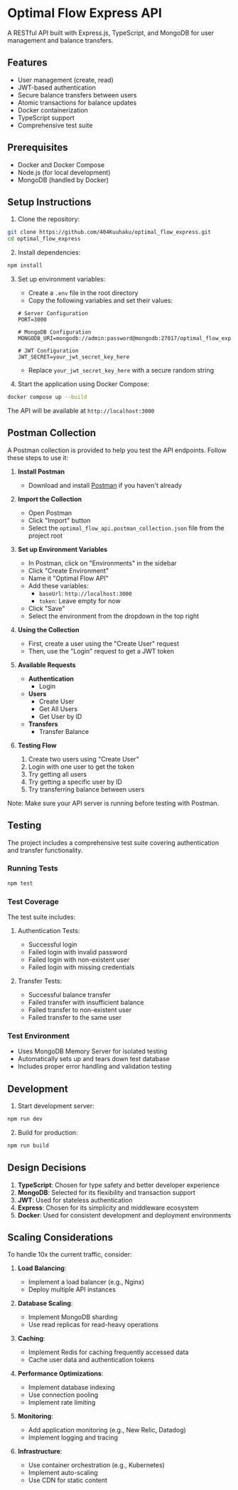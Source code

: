 # Optimal Flow Express API

A RESTful API built with Express.js, TypeScript, and MongoDB for user management and balance transfers.

## Features

- User management (create, read)
- JWT-based authentication
- Secure balance transfers between users
- Atomic transactions for balance updates
- Docker containerization
- TypeScript support
- Comprehensive test suite

## Prerequisites

- Docker and Docker Compose
- Node.js (for local development)
- MongoDB (handled by Docker)

## Setup Instructions

1. Clone the repository:
```bash
git clone https://github.com/404Kuuhaku/optimal_flow_express.git
cd optimal_flow_express
```

2. Install dependencies:
```bash
npm install
```

3. Set up environment variables:
   - Create a `.env` file in the root directory
   - Copy the following variables and set their values:
   ```env
   # Server Configuration
   PORT=3000

   # MongoDB Configuration
   MONGODB_URI=mongodb://admin:password@mongodb:27017/optimal_flow_express

   # JWT Configuration
   JWT_SECRET=your_jwt_secret_key_here
   ```
   - Replace `your_jwt_secret_key_here` with a secure random string

4. Start the application using Docker Compose:
```bash
docker compose up --build
```

The API will be available at `http://localhost:3000`

## Postman Collection

A Postman collection is provided to help you test the API endpoints. Follow these steps to use it:

1. **Install Postman**
   - Download and install [Postman](https://www.postman.com/downloads/) if you haven't already

2. **Import the Collection**
   - Open Postman
   - Click "Import" button
   - Select the `optimal_flow_api.postman_collection.json` file from the project root

3. **Set up Environment Variables**
   - In Postman, click on "Environments" in the sidebar
   - Click "Create Environment"
   - Name it "Optimal Flow API"
   - Add these variables:
     - `baseUrl`: `http://localhost:3000`
     - `token`: Leave empty for now
   - Click "Save"
   - Select the environment from the dropdown in the top right

4. **Using the Collection**
   - First, create a user using the "Create User" request
   - Then, use the "Login" request to get a JWT token


5. **Available Requests**
   - **Authentication**
     - Login
   - **Users**
     - Create User
     - Get All Users
     - Get User by ID
   - **Transfers**
     - Transfer Balance

6. **Testing Flow**
   1. Create two users using "Create User"
   2. Login with one user to get the token
   3. Try getting all users
   4. Try getting a specific user by ID
   5. Try transferring balance between users

Note: Make sure your API server is running before testing with Postman.


## Testing

The project includes a comprehensive test suite covering authentication and transfer functionality.
### Running Tests

```bash
npm test
```

### Test Coverage

The test suite includes:

1. Authentication Tests:
   - Successful login
   - Failed login with invalid password
   - Failed login with non-existent user
   - Failed login with missing credentials

2. Transfer Tests:
   - Successful balance transfer
   - Failed transfer with insufficient balance
   - Failed transfer to non-existent user
   - Failed transfer to the same user

### Test Environment

- Uses MongoDB Memory Server for isolated testing
- Automatically sets up and tears down test database
- Includes proper error handling and validation testing

## Development

1. Start development server:
```bash
npm run dev
```

2. Build for production:
```bash
npm run build
```

## Design Decisions

1. **TypeScript**: Chosen for type safety and better developer experience
2. **MongoDB**: Selected for its flexibility and transaction support
3. **JWT**: Used for stateless authentication
4. **Express**: Chosen for its simplicity and middleware ecosystem
5. **Docker**: Used for consistent development and deployment environments

## Scaling Considerations

To handle 10x the current traffic, consider:

1. **Load Balancing**:
   - Implement a load balancer (e.g., Nginx)
   - Deploy multiple API instances

2. **Database Scaling**:
   - Implement MongoDB sharding
   - Use read replicas for read-heavy operations

3. **Caching**:
   - Implement Redis for caching frequently accessed data
   - Cache user data and authentication tokens

4. **Performance Optimizations**:
   - Implement database indexing
   - Use connection pooling
   - Implement rate limiting

5. **Monitoring**:
   - Add application monitoring (e.g., New Relic, Datadog)
   - Implement logging and tracing

6. **Infrastructure**:
   - Use container orchestration (e.g., Kubernetes)
   - Implement auto-scaling
   - Use CDN for static content


